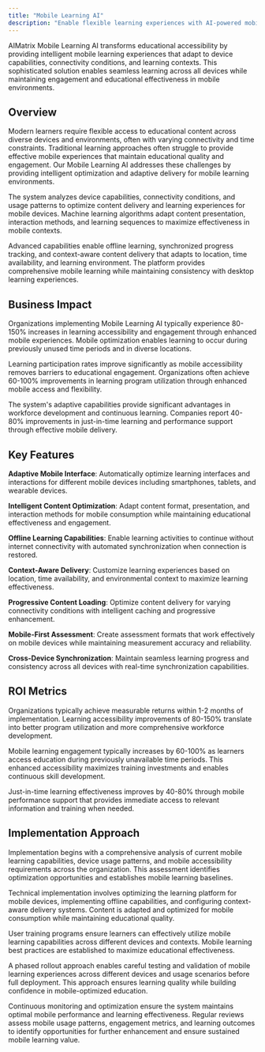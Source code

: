 ```yaml
---
title: "Mobile Learning AI"
description: "Enable flexible learning experiences with AI-powered mobile optimization, offline capabilities, and context-aware content delivery."
---
```


AIMatrix Mobile Learning AI transforms educational accessibility by providing intelligent mobile learning experiences that adapt to device capabilities, connectivity conditions, and learning contexts. This sophisticated solution enables seamless learning across all devices while maintaining engagement and educational effectiveness in mobile environments.

## Overview

Modern learners require flexible access to educational content across diverse devices and environments, often with varying connectivity and time constraints. Traditional learning approaches often struggle to provide effective mobile experiences that maintain educational quality and engagement. Our Mobile Learning AI addresses these challenges by providing intelligent optimization and adaptive delivery for mobile learning environments.

The system analyzes device capabilities, connectivity conditions, and usage patterns to optimize content delivery and learning experiences for mobile devices. Machine learning algorithms adapt content presentation, interaction methods, and learning sequences to maximize effectiveness in mobile contexts.

Advanced capabilities enable offline learning, synchronized progress tracking, and context-aware content delivery that adapts to location, time availability, and learning environment. The platform provides comprehensive mobile learning while maintaining consistency with desktop learning experiences.

## Business Impact

Organizations implementing Mobile Learning AI typically experience 80-150% increases in learning accessibility and engagement through enhanced mobile experiences. Mobile optimization enables learning to occur during previously unused time periods and in diverse locations.

Learning participation rates improve significantly as mobile accessibility removes barriers to educational engagement. Organizations often achieve 60-100% improvements in learning program utilization through enhanced mobile access and flexibility.

The system's adaptive capabilities provide significant advantages in workforce development and continuous learning. Companies report 40-80% improvements in just-in-time learning and performance support through effective mobile delivery.

## Key Features

**Adaptive Mobile Interface**: Automatically optimize learning interfaces and interactions for different mobile devices including smartphones, tablets, and wearable devices.

**Intelligent Content Optimization**: Adapt content format, presentation, and interaction methods for mobile consumption while maintaining educational effectiveness and engagement.

**Offline Learning Capabilities**: Enable learning activities to continue without internet connectivity with automated synchronization when connection is restored.

**Context-Aware Delivery**: Customize learning experiences based on location, time availability, and environmental context to maximize learning effectiveness.

**Progressive Content Loading**: Optimize content delivery for varying connectivity conditions with intelligent caching and progressive enhancement.

**Mobile-First Assessment**: Create assessment formats that work effectively on mobile devices while maintaining measurement accuracy and reliability.

**Cross-Device Synchronization**: Maintain seamless learning progress and consistency across all devices with real-time synchronization capabilities.

## ROI Metrics

Organizations typically achieve measurable returns within 1-2 months of implementation. Learning accessibility improvements of 80-150% translate into better program utilization and more comprehensive workforce development.

Mobile learning engagement typically increases by 60-100% as learners access education during previously unavailable time periods. This enhanced accessibility maximizes training investments and enables continuous skill development.

Just-in-time learning effectiveness improves by 40-80% through mobile performance support that provides immediate access to relevant information and training when needed.

## Implementation Approach

Implementation begins with a comprehensive analysis of current mobile learning capabilities, device usage patterns, and mobile accessibility requirements across the organization. This assessment identifies optimization opportunities and establishes mobile learning baselines.

Technical implementation involves optimizing the learning platform for mobile devices, implementing offline capabilities, and configuring context-aware delivery systems. Content is adapted and optimized for mobile consumption while maintaining educational quality.

User training programs ensure learners can effectively utilize mobile learning capabilities across different devices and contexts. Mobile learning best practices are established to maximize educational effectiveness.

A phased rollout approach enables careful testing and validation of mobile learning experiences across different devices and usage scenarios before full deployment. This approach ensures learning quality while building confidence in mobile-optimized education.

Continuous monitoring and optimization ensure the system maintains optimal mobile performance and learning effectiveness. Regular reviews assess mobile usage patterns, engagement metrics, and learning outcomes to identify opportunities for further enhancement and ensure sustained mobile learning value.